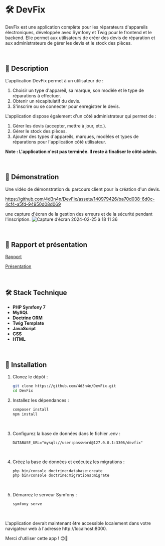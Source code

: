 # 🛠️ DevFix

DevFix est une application complète pour les réparateurs d'appareils électroniques, développée avec Symfony et Twig pour le frontend et le backend. Elle permet aux utilisateurs de créer des devis de réparation et aux administrateurs de gérer les devis et le stock des pièces.

<br>

## 🌟 Description

L'application DevFix permet à un utilisateur de :

1. Choisir un type d'appareil, sa marque, son modèle et le type de réparations à effectuer.
2. Obtenir un récapitulatif du devis.
3. S'inscrire ou se connecter pour enregistrer le devis.

L'application dispose également d'un côté administrateur qui permet de :

1. Gérer les devis (accepter, mettre à jour, etc.).
2. Gérer le stock des pièces.
3. Ajouter des types d'appareils, marques, modèles et types de réparations pour l'application côté utilisateur.

**Note : L'application n'est pas terminée. Il reste à finaliser le côté admin.**

<br>

## 🎥 Démonstration

Une vidéo de démonstration du parcours client pour la création d'un devis.

https://github.com/4d3n4n/DevFix/assets/140979426/ba70d038-6d0c-4cf4-a5fd-94950d08d069

une capture d'écran de la gestion des erreurs et de la sécurité pendant l'inscription.
![Capture d’écran 2024-02-25 à 18 11 36](https://github.com/4d3n4n/DevFix/assets/140979426/fdd51149-04bc-4866-ac1d-4ab0fa869a88)


<br>

## 📘 Rapport et présentation

<a href="https://github.com/user-attachments/files/15779872/rapport_de_stage_Adenan_KHACHNANE.pdf" target="_blank">Rapport</a>

<a href="https://github.com/user-attachments/files/15779871/DevFix_presetation.pdf" target="_blank">Présentation</a>

<br>

## 🛠️ Stack Technique

- **PHP Symfony 7**
- **MySQL**
- **Doctrine ORM**
- **Twig Template**
- **JavaScript**
- **CSS**
- **HTML**

<br>

## 🚀 Installation

1. Clonez le dépôt :
   ```bash
   git clone https://github.com/4d3n4n/DevFix.git
   cd DevFix
   ```
   
2. Installez les dépendances :
   ```bash
   composer install
   npm install
   ```

<br>

3. Configurez la base de données dans le fichier .env :
   ```env
   DATABASE_URL="mysql://user:password@127.0.0.1:3306/devfix"
   ```

<br>

4. Créez la base de données et exécutez les migrations :
   ```bash
   php bin/console doctrine:database:create
   php bin/console doctrine:migrations:migrate
   ```

<br>

5. Démarrez le serveur Symfony :
   ```bash
   symfony serve
   ```

<br>

L'application devrait maintenant être accessible localement dans votre navigateur web à l'adresse http://localhost:8000.


Merci d'utiliser cette app ! 😊🔧
